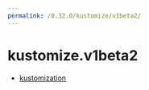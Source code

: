 ```yaml
---
permalink: /0.32.0/kustomize/v1beta2/
---
```


# kustomize.v1beta2



* [kustomization](kustomization.md)